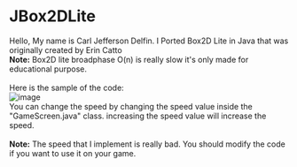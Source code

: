 # JBox2DLite
Hello, My name is Carl Jefferson Delfin. I Ported Box2D Lite in Java that was originally created by Erin Catto
<br><b>Note:</b> Box2D lite broadphase O(n) is really slow it's only made for educational purpose.</br>
<br>Here is the sample of the code:</br>
![image](https://user-images.githubusercontent.com/61503297/189434342-be6cf547-43aa-4826-8bea-e09d46361b6b.png)
<br>You can change the speed by changing the speed value inside the "GameScreen.java" class. increasing the speed value will increase the speed.</br>
<br><b>Note:</b> The speed that I implement is really bad. You should modify the code if you want to use it on your game.</br>
